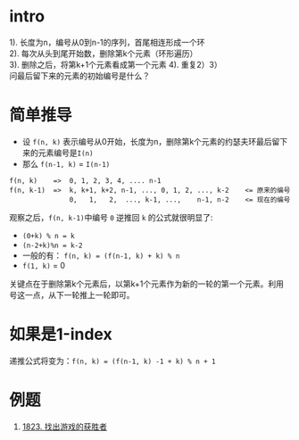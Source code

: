 # intro
1). 长度为n，编号从0到n-1的序列，首尾相连形成一个环  
2). 每次从头到尾开始数，删除第k个元素（环形遍历）  
3). 删除之后，将第k+1个元素看成第一个元素
4). 重复2）3）  
问最后留下来的元素的初始编号是什么？

# 简单推导
- 设 `f(n, k)` 表示编号从0开始，长度为n，删除第k个元素的约瑟夫环最后留下来的元素编号是`I(n)`
- 那么 `f(n-1, k)` = `I(n-1)`
```
f(n, k)    =>  0, 1, 2, 3, 4, .... n-1 
f(n, k-1)  =>  k, k+1, k+2, n-1, ..., 0, 1, 2, ..., k-2    <= 原来的编号
               0,   1,   2,  ..., k-1, ...,    n-1, n-2    <= 现在的编号
```

观察之后，`f(n, k-1)`中编号 `0` 逆推回 `k` 的公式就很明显了:
- `(0+k) % n = k`
- `(n-2+k)%n = k-2`
- 一般的有： `f(n, k) = (f(n-1, k) + k) % n `
- `f(1, k)` = 0

关键点在于删除第k个元素后，以第k+1个元素作为新的一轮的第一个元素。利用号这一点，从下一轮推上一轮即可。

# 如果是1-index
递推公式将变为：`f(n, k) = (f(n-1, k) -1 + k) % n + 1`


# 例题
1. [1823. 找出游戏的获胜者](https://leetcode-cn.com/problems/find-the-winner-of-the-circular-game/)